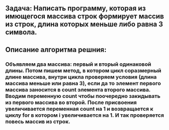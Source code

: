 ## Задача: Написать программу, которая из имющегося массива строк формирует массив из строк, длина которых меньше либо равна 3 символа.
## Описание алгоритма решния:
### Объявляем два массива: первый и вторый одинаковой длины. Потом пишем метод, в котором цикл соразмерный длине массива, внутри цикла проверяем условия (длина массива меньше или равна 3), если да то элемент первого массива заносится в count элемента второго массива. Вводим переменную count чтобы поочередно закидывать из первого массива во второй. После присвоения увеличивается переменная count на 1 и возвращается к циклу for в котором i увеличивается на 1. И так проверяется повесь массив из строк.